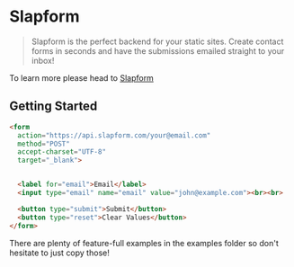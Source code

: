 # Slapform
> Slapform is the perfect backend for your static sites. Create contact forms in seconds and have the submissions emailed straight to your inbox!

To learn more please head to [Slapform](https://slapform.com)

## Getting Started
```html
<form
  action="https://api.slapform.com/your@email.com"
  method="POST"
  accept-charset="UTF-8"
  target="_blank">


  <label for="email">Email</label>
  <input type="email" name="email" value="john@example.com"><br><br>

  <button type="submit">Submit</button>
  <button type="reset">Clear Values</button>
</form>
```

There are plenty of feature-full examples in the examples folder so don't hesitate to just copy those!
